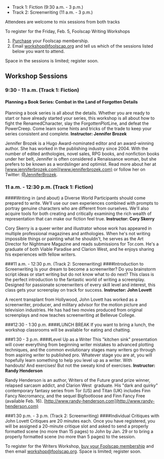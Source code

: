 
* Track 1: Fiction (9:30 a.m. - 3 p.m.)
* Track 2: Screenwriting (11 a.m. - 3 p.m.)

Attendees are welcome to mix sessions from both tracks

To register for the Friday, Feb. 5, Foolscap Writing Workshops

1. [Purchase](/register/) your Foolscap membership.
2. Email <a href="mailto:workshop@foolscap.org">workshop@foolscap.org</a> and tell us which of the sessions listed below you want to attend. 

Space in the sessions is limited; register soon.

## Workshop Sessions

### 9:30 - 11 a.m. (Track 1: Fiction)
#### Planning a Book Series: Combat in the Land of Forgotten Details
Planning a book series is all about the details. Whether you are ready to start or have already started your series, this workshop is all about how to fight the RenamedCharacter, slay the ForgottenPlotLine, and defeat the PowerCreep. Come learn some hints and tricks of the trade to keep your series consistent and complete.
**Instructor: Jennifer Brozek**

Jennifer Brozek is a Hugo Award-nominated editor and an award-winning author. She has worked in the publishing industry since 2004. With the number of edited anthologies, novel sales, RPG books, and nonfiction books under her belt, Jennifer is often considered a Renaissance woman, but she prefers to be known as a wordslinger and optimist. Read more about her at [www.jenniferbrozek.com](www.jenniferbrozek.com) or follow her on Twitter: [@JenniferBrozek](http://twitter.com/@JenniferBrozek).





### 11 a.m. - 12:30 p.m. (Track 1: Fiction)
####Writing in (and about) a Diverse World
Participants should come prepared to write. We'll use our own experiences combined with prompts to portray genuine characters who are different from ourselves. We'll also acquire tools for both creating and critically examining the rich wealth of representation that can make our fiction feel true.
**Instructor: Cory Skerry**

Cory Skerry is a queer writer and illustrator whose work has appeared in multiple professional magazines and anthologies. When he's not writing impossible things or painting what he shouldn't, he serves as the Art Director for Nightmare Magazine and reads submissions for Tor.com. He's a graduate of both Viable Paradise and Clarion West, and he enjoys sharing his experiences with fellow writers.

###11 a.m. - 12:30 p.m. (Track 2: Screenwriting)
####Introduction to Screenwriting
Is your dream to become a screenwriter? Do you brainstorm script ideas or start writing but do not know what to do next? This class is the perfect introduction to the fantastic world of writing a screenplay.  Designed for passionate screenwriters of every skill level and interest, this class gets your screenplay on track for success.
**Instructor: John Lovett**

A recent transplant from Hollywood, John Lovett has worked as a screenwriter, producer, and military advisor for the motion picture and television industries. He has had two movies produced from original screenplays and now teaches screenwriting at Bellevue College.



###12:30 - 1:30 p.m.
####LUNCH BREAK 
If you want to bring a lunch, the workshop classrooms will be available for eating and chatting.


###1:30 - 3 p.m.
####Level Up as a Writer
This "kitchen sink" presentation will cover everything from beginning writer mistakes to advanced plotting techniques, and the common evolutionary stages many writers go through from aspiring writer to published pro. Whatever stage you are at, you will hopefully learn something to help you level up as a writer. With handouts! And exercises! But not the sweaty kind of exercises.
**Instructor: Randy Henderson**

Randy Henderson is an author, Writers of the Future grand prize winner, relapsed sarcasm addict, and Clarion West  graduate. His "dark and quirky" contemporary fantasy series from Tor (US) and Titan (UK) includes Finn Fancy Necromancy, and the sequel Bigfootloose and Finn Fancy Free (available Feb. 16). [http://www.randy-henderson.com](http://www.randy-henderson.com)


###1:30 p.m. - 3 p.m. (Track 2: Screenwriting)
####Individual Critiques with John Lovett
Critiques are 20 minutes each. Once you have registered, you will be assigned a 20-minute critique slot and asked to send a properly formatted scene (no more than 15 pages) to John by Jan. 29 or to bring a properly formatted scene (no more than 5 pages) to the session.



To register for the Writers Workshop, [buy your Foolscap membership](/register/) and then email <a href="mailto:workshop@foolscap.org">workshop@foolscap.org</a>. Space is limited; register soon.